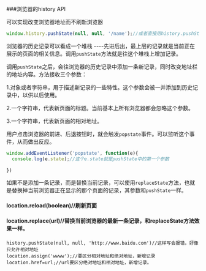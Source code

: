 ###浏览器的history API

可以实现改变浏览器地址而不刷新浏览器

```javascript
window.history.pushState(null, null, '/name');//或者直接用history.pushState也行
```

浏览器的历史记录可以看成一个堆栈 ----先进后出，最上层的记录就是当前正在展示的页面的相关信息。调用`pushState`方法就是往这个堆栈上增加记录。

调用`pushState`之后，会往浏览器的历史记录中添加一条新记录，同时改变地址栏的地址内容。方法接收三个参数：

1.对象或者字符串，用于描述新记录的一些特性。这个参数会被一并添加到历史记录中，以供以后使用。

2.一个字符串，代表新页面的标题。当前基本上所有浏览器都会忽略这个参数。

3.一个字符串，代表新页面的相对地址。

用户点击浏览器的前进、后退按钮时，就会触发`popstate`事件。可以监听这个事件，从而做出反应。

```javascript
window.addEventListener('popstate', function(e){
  console.log(e.state);//这个e.state就是pushState中的第一个参数
 
})
```

如果不是添加一条记录，而是替换当前记录，可以使用`replaceState`方法，也就是替换掉当前浏览器正在显示的那个页面的记录，其参数和`pushState`一样。



#### location.reload(boolean)//刷新页面

#### location.replace(url)//替换当前浏览器的最新一条记录，和replaceState方法效果一样。

#### 

```
history.pushState(null, null, 'http://www.baidu.com')//这样写会报错，好像只允许相对地址
location.assign('wwww');//要区分相对地址和绝对地址，新增记录
location.href=url;//url要区分绝对地址和相对地址，新增记录。
```

